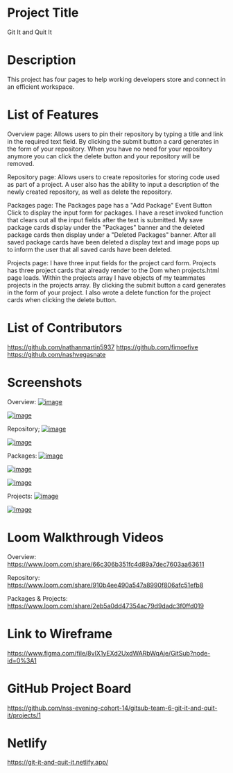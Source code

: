 # Project Title
Git It and Quit It

# Description 
This project has four pages to help working developers store and connect in an efficient workspace. 

# List of Features 
Overview page:
Allows users to pin their repository by typing a title and link in the required text field. By clicking the submit button a card generates in the form of your repository. When you have no need for your repository anymore you can click the delete button and your repository will be removed.

Repository page:
Allows users to create repositories for storing code used as part of a project. A user also has the ability to input a description of the newly created repository, as well as delete the repository.

Packages page:
The Packages page has a "Add Package" Event Button Click to display the input form for packages. I have a reset invoked function that clears out all the input fields after the text is submitted. My save package cards display under the "Packages" banner and the deleted package cards then display under a "Deleted Packages" banner. After all saved package cards have been deleted a display text and image pops up to inform the user that all saved cards have been deleted.

Projects page: 
I have three input fields for the project card form.
Projects has three project cards that already render to the Dom when projects.html page loads. Within the projects array I have objects of my teammates projects in the projects array. By clicking the submit button a card generates in the form of your project.
I also wrote a delete function for the project cards when clicking the delete button.

# List of Contributors 
https://github.com/nathanmartin5937
https://github.com/fimoefive
https://github.com/nashvegasnate

# Screenshots 
Overview:
[
![image](https://user-images.githubusercontent.com/76969749/108152910-a5e08d80-709f-11eb-951f-e93f6f462769.png)
](url)

[
![image](https://user-images.githubusercontent.com/76969749/108152993-dfb19400-709f-11eb-8378-36619c8b300b.png)
](url)

Repository;
[
![image](https://user-images.githubusercontent.com/76969749/108153027-f22bcd80-709f-11eb-8b01-ecad4d6356ac.png)
](url)

[
![image](https://user-images.githubusercontent.com/76969749/108153067-04a60700-70a0-11eb-954d-1c124bea26e7.png)
](url)

Packages:
[
![image](https://user-images.githubusercontent.com/76969749/108153305-85650300-70a0-11eb-8cc2-0bb7c5c6b1fd.png)
](url)

[
![image](https://user-images.githubusercontent.com/76969749/108153358-9f064a80-70a0-11eb-81cb-21ee61d9bb2e.png)
](url)

[
![image](https://user-images.githubusercontent.com/76969749/108153397-b1808400-70a0-11eb-9a9c-08aa3bdecf15.png)
](url)

Projects:
[
![image](https://user-images.githubusercontent.com/76969749/108153456-ce1cbc00-70a0-11eb-8cc9-80c6d45b4280.png)
](url)

[
![image](https://user-images.githubusercontent.com/76969749/108153484-decd3200-70a0-11eb-99ca-16f4a6b3472f.png)
](url)

# Loom Walkthrough Videos 
Overview:
https://www.loom.com/share/66c306b351fc4d89a7dec7603aa63611

Repository:
https://www.loom.com/share/910b4ee490a547a8990f806afc51efb8

Packages & Projects:
https://www.loom.com/share/2eb5a0dd47354ac79d9dadc3f0ffd019

# Link to Wireframe 
https://www.figma.com/file/8vIX1yEXd2UxdWARbWqAje/GitSub?node-id=0%3A1

# GitHub Project Board
https://github.com/nss-evening-cohort-14/gitsub-team-6-git-it-and-quit-it/projects/1

# Netlify
https://git-it-and-quit-it.netlify.app/
